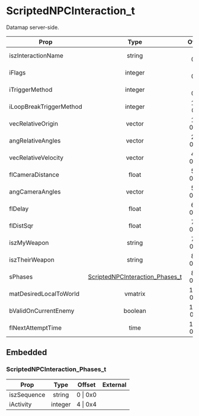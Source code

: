 # ScriptedNPCInteraction_t
Datamap server-side.

|Prop|Type|Offset|External|
|---|:-:|:-:|--:|
|iszInteractionName|string|0 \| 0x0||
|iFlags|integer|4 \| 0x4||
|iTriggerMethod|integer|8 \| 0x8||
|iLoopBreakTriggerMethod|integer|12 \| 0xc||
|vecRelativeOrigin|vector|16 \| 0x10||
|angRelativeAngles|vector|28 \| 0x1c||
|vecRelativeVelocity|vector|40 \| 0x28||
|flCameraDistance|float|52 \| 0x34||
|angCameraAngles|vector|56 \| 0x38||
|flDelay|float|68 \| 0x44||
|flDistSqr|float|72 \| 0x48||
|iszMyWeapon|string|76 \| 0x4c||
|iszTheirWeapon|string|80 \| 0x50||
|sPhases|[ScriptedNPCInteraction_Phases_t](#ScriptedNPCInteraction_Phases_t)|84 \| 0x54||
|matDesiredLocalToWorld|vmatrix|108 \| 0x6c||
|bValidOnCurrentEnemy|boolean|172 \| 0xac||
|flNextAttemptTime|time|176 \| 0xb0||

## Embedded

### ScriptedNPCInteraction_Phases_t

|Prop|Type|Offset|External|
|---|:-:|:-:|--:|
|iszSequence|string|0 \| 0x0|
|iActivity|integer|4 \| 0x4|

